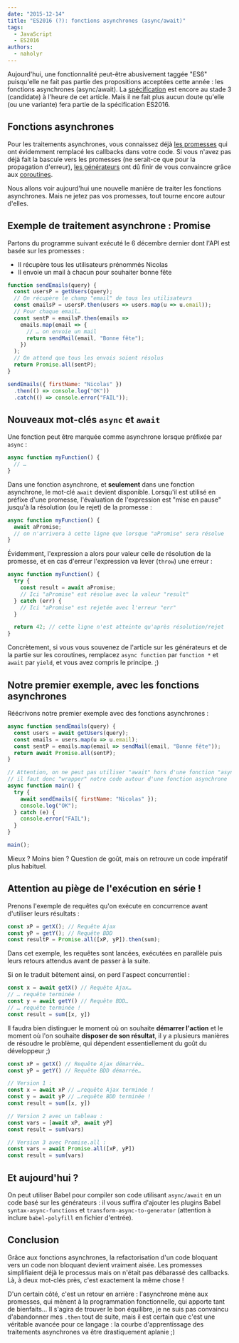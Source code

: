 ```yaml
---
date: "2015-12-14"
title: "ES2016 (?): fonctions asynchrones (async/await)"
tags:
  - JavaScript
  - ES2016
authors:
  - naholyr
---
```


Aujourd'hui, une fonctionnalité peut-être abusivement taggée "ES6" puisqu'elle
ne fait pas partie des propositions acceptées cette année : les fonctions
asynchrones (async/await). La
[spécification](https://tc39.github.io/ecmascript-asyncawait/) est encore au
stade 3 (candidate) à l'heure de cet article. Mais il ne fait plus aucun doute
qu'elle (ou une variante) fera partie de la spécification ES2016.

## Fonctions asynchrones

Pour les traitements asynchrones, vous connaissez déjà [les
promesses](/fr/articles/js/es2015/promises/) qui ont évidemment remplacé les
callbacks dans votre code. Si vous n'avez pas déjà fait la bascule vers les
promesses (ne serait-ce que pour la propagation d'erreur), [les
générateurs](/fr/articles/js/es2015/generators/) ont dû finir de vous convaincre
grâce aux [coroutines](/fr/articles/js/es2015/generators/#use-case-co-routines).

Nous allons voir aujourd'hui une nouvelle manière de traiter les fonctions
asynchrones. Mais ne jetez pas vos promesses, tout tourne encore autour d'elles.

## Exemple de traitement asynchrone : Promise

Partons du programme suivant exécuté le 6 décembre dernier dont l'API est basée
sur les promesses :

* Il récupère tous les utilisateurs prénommés Nicolas
* Il envoie un mail à chacun pour souhaiter bonne fête

```js
function sendEmails(query) {
  const usersP = getUsers(query);
  // On récupère le champ "email" de tous les utilisateurs
  const emailsP = usersP.then(users => users.map(u => u.email));
  // Pour chaque email…
  const sentP = emailsP.then(emails =>
    emails.map(email => {
      // … on envoie un mail
      return sendMail(email, "Bonne fête");
    })
  );
  // On attend que tous les envois soient résolus
  return Promise.all(sentP);
}

sendEmails({ firstName: "Nicolas" })
  .then(() => console.log("OK"))
  .catch(() => console.error("FAIL"));
```

## Nouveaux mot-clés `async` et `await`

Une fonction peut être marquée comme asynchrone lorsque préfixée par `async` :

```js
async function myFunction() {
  // …
}
```

Dans une fonction asynchrone, et **seulement** dans une fonction asynchrone, le
mot-clé `await` devient disponible. Lorsqu'il est utilisé en préfixe d'une
promesse, l'évaluation de l'expression est "mise en pause" jusqu'à la résolution
(ou le rejet) de la promesse :

```js
async function myFunction() {
  await aPromise;
  // on n'arrivera à cette ligne que lorsque "aPromise" sera résolue
}
```

Évidemment, l'expression a alors pour valeur celle de résolution de la promesse,
et en cas d'erreur l'expression va lever (`throw`) une erreur :

```js
async function myFunction() {
  try {
    const result = await aPromise;
    // Ici "aPromise" est résolue avec la valeur "result"
  } catch (err) {
    // Ici "aPromise" est rejetée avec l'erreur "err"
  }

  return 42; // cette ligne n'est atteinte qu'après résolution/rejet
}
```

Concrètement, si vous vous souvenez de l'article sur les générateurs et de la
partie sur les coroutines, remplacez `async function` par `function *` et
`await` par `yield`, et vous avez compris le principe. ;)

## Notre premier exemple, avec les fonctions asynchrones

Réécrivons notre premier exemple avec des fonctions asynchrones :

```js
async function sendEmails(query) {
  const users = await getUsers(query);
  const emails = users.map(u => u.email);
  const sentP = emails.map(email => sendMail(email, "Bonne fête"));
  return await Promise.all(sentP);
}

// Attention, on ne peut pas utiliser "await" hors d'une fonction "async"
// il faut donc "wrapper" notre code autour d'une fonction asynchrone
async function main() {
  try {
    await sendEmails({ firstName: "Nicolas" });
    console.log("OK");
  } catch (e) {
    console.error("FAIL");
  }
}

main();
```

Mieux ? Moins bien ? Question de goût, mais on retrouve un code impératif plus
habituel.

## Attention au piège de l'exécution en série !

Prenons l'exemple de requêtes qu'on exécute en concurrence avant d'utiliser
leurs résultats :

```js
const xP = getX(); // Requête Ajax
const yP = getY(); // Requête BDD
const resultP = Promise.all([xP, yP]).then(sum);
```

Dans cet exemple, les requêtes sont lancées, exécutées en parallèle puis leurs
retours attendus avant de passer à la suite.

Si on le traduit bêtement ainsi, on perd l'aspect concurrentiel :

```js
const x = await getX() // Requête Ajax…
// … requête terminée !
const y = await getY() // Requête BDD…
// … requête terminée !
const result = sum([x, y])
```

Il faudra bien distinguer le moment où on souhaite **démarrer l'action** et le
moment où l'on souhaite **disposer de son résultat**, il y a plusieurs manières
de résoudre le problème, qui dépendent essentiellement du goût du développeur ;)

```js
const xP = getX() // Requête Ajax démarrée…
const yP = getY() // Requête BDD démarrée…

// Version 1 :
const x = await xP // …requête Ajax terminée !
const y = await yP // …requête BDD terminée !
const result = sum([x, y])

// Version 2 avec un tableau :
const vars = [await xP, await yP]
const result = sum(vars)

// Version 3 avec Promise.all :
const vars = await Promise.all([xP, yP])
const result = sum(vars)
```

## Et aujourd'hui ?

On peut utiliser Babel pour compiler son code utilisant `async/await` en un code
basé sur les générateurs : il vous suffira d'ajouter les plugins Babel
`syntax-async-functions` et `transform-async-to-generator` (attention à inclure
`babel-polyfill` en fichier d'entrée).

## Conclusion

Grâce aux fonctions asynchrones, la refactorisation d'un code bloquant vers un
code non bloquant devient vraiment aisée. Les promesses simplifiaient déjà le
processus mais on n'était pas débarassé des callbacks. Là, à deux mot-clés près,
c'est exactement la même chose !

D'un certain côté, c'est un retour en arrière : l'asynchrone mène aux promesses,
qui mènent à la programmation fonctionnelle, qui apporte tant de bienfaits… Il
s'agira de trouver le bon équilibre, je ne suis pas convaincu d'abandonner mes
`.then` tout de suite, mais il est certain que c'est une véritable avancée pour
ce langage : la courbe d'apprentissage des traitements asynchrones va être
drastiquement aplanie ;)
